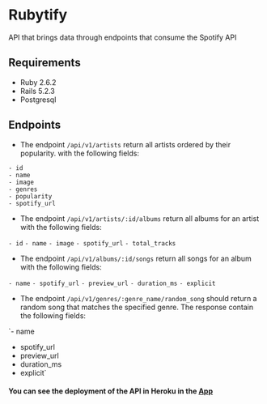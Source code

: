 # Rubytify

API that brings data through endpoints that consume the Spotify API

## Requirements

- Ruby 2.6.2
- Rails 5.2.3
- Postgresql

## Endpoints

- The endpoint `/api/v1/artists` return all artists ordered by their popularity. with the following fields:
```
- id
- name
- image
- genres
- popularity
- spotify_url
```

- The endpoint `/api/v1/artists/:id/albums` return all albums for an artist with the following fields:

`- id`
`- name`
`- image`
`- spotify_url`
`- total_tracks`


- The endpoint `/api/v1/albums/:id/songs` return all songs for an album with the following fields:

`- name`
`- spotify_url`
`- preview_url`
`- duration_ms`
`- explicit`

- The endpoint `/api/v1/genres/:genre_name/random_song` should return a random song that matches the specified genre. The response contain the following fields:

`- name
- spotify_url
- preview_url
- duration_ms
- explicit`

#### You can see the deployment of the API in Heroku in the [App](https://rubytify-ror-test.herokuapp.com/api/v1/artists)